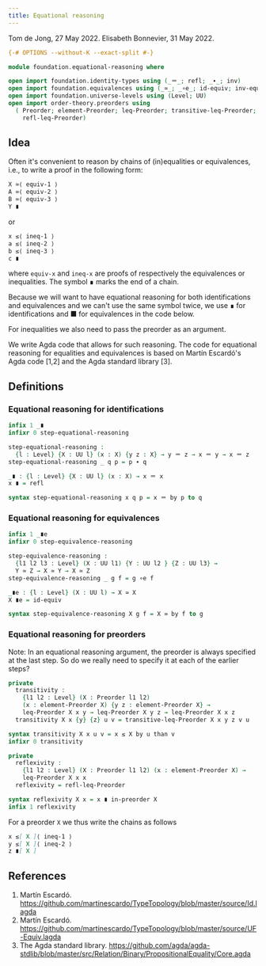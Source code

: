 ```yaml
---
title: Equational reasoning
---
```


Tom de Jong, 27 May 2022.
Elisabeth Bonnevier, 31 May 2022.

```agda
{-# OPTIONS --without-K --exact-split #-}

module foundation.equational-reasoning where

open import foundation.identity-types using (_＝_; refl; _∙_; inv)
open import foundation.equivalences using (_≃_; _∘e_; id-equiv; inv-equiv)
open import foundation.universe-levels using (Level; UU)
open import order-theory.preorders using
  ( Preorder; element-Preorder; leq-Preorder; transitive-leq-Preorder;
    refl-leq-Preorder)
```

## Idea

Often it's convenient to reason by chains of (in)equalities or equivalences,
i.e., to write a proof in the following form:

```md
X ≃⟨ equiv-1 ⟩
A ≃⟨ equiv-2 ⟩
B ≃⟨ equiv-3 ⟩
Y ∎
```

or
```md
x ≤⟨ ineq-1 ⟩
a ≤⟨ ineq-2 ⟩
b ≤⟨ ineq-3 ⟩
c ∎
```

where `equiv-x` and `ineq-x` are proofs of respectively the equivalences or
inequalities. The symbol ∎ marks the end of a chain.

Because we will want to have equational reasoning for both identifications and
equivalences and we can't use the same symbol twice, we use ∎ for
identifications and ■ for equivalences in the code below.

For inequalities we also need to pass the preorder as an argument.

We write Agda code that allows for such reasoning. The code for equational
reasoning for equalities and equivalences is based on Martín Escardó's Agda code
[1,2] and the Agda standard library [3].


## Definitions

### Equational reasoning for identifications

```agda
infix 1 _∎
infixr 0 step-equational-reasoning

step-equational-reasoning :
  {l : Level} {X : UU l} (x : X) {y z : X} → y ＝ z → x ＝ y → x ＝ z
step-equational-reasoning _ q p = p ∙ q

_∎ : {l : Level} {X : UU l} (x : X) → x ＝ x
x ∎ = refl

syntax step-equational-reasoning x q p = x ＝ by p to q
```

### Equational reasoning for equivalences

```agda
infix 1 _∎e
infixr 0 step-equivalence-reasoning

step-equivalence-reasoning :
  {l1 l2 l3 : Level} (X : UU l1) {Y : UU l2 } {Z : UU l3} →
  Y ≃ Z → X ≃ Y → X ≃ Z
step-equivalence-reasoning _ g f = g ∘e f

_∎e : {l : Level} (X : UU l) → X ≃ X
X ∎e = id-equiv

syntax step-equivalence-reasoning X g f = X ≃ by f to g
```

### Equational reasoning for preorders

Note: In an equational reasoning argument, the preorder is always specified at the last step. So do we really need to specify it at each of the earlier steps?

```agda
private
  transitivity :
    {l1 l2 : Level} (X : Preorder l1 l2)
    (x : element-Preorder X) {y z : element-Preorder X} →
    leq-Preorder X x y → leq-Preorder X y z → leq-Preorder X x z
  transitivity X x {y} {z} u v = transitive-leq-Preorder X x y z v u

syntax transitivity X x u v = x ≤ X by u than v
infixr 0 transitivity

private
  reflexivity :
    {l1 l2 : Level} (X : Preorder l1 l2) (x : element-Preorder X) →
    leq-Preorder X x x
  reflexivity = refl-leq-Preorder

syntax reflexivity X x = x ∎ in-preorder X
infix 1 reflexivity
```

For a preorder `X` we thus write the chains as follows

```md
x ≤[ X ]⟨ ineq-1 ⟩
y ≤[ X ]⟨ ineq-2 ⟩
z ∎[ X ]
```

## References

1. Martín Escardó. https://github.com/martinescardo/TypeTopology/blob/master/source/Id.lagda
2. Martín Escardó. https://github.com/martinescardo/TypeTopology/blob/master/source/UF-Equiv.lagda
3. The Agda standard library. https://github.com/agda/agda-stdlib/blob/master/src/Relation/Binary/PropositionalEquality/Core.agda
